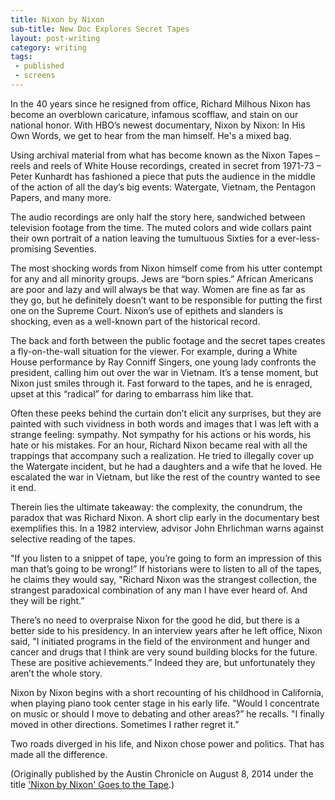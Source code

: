 ```yaml
---
title: Nixon by Nixon
sub-title: New Doc Explores Secret Tapes
layout: post-writing
category: writing
tags:
 - published
 - screens
---
```


In the 40 years since he resigned from office, Richard Milhous Nixon has become an overblown caricature, infamous scofflaw, and stain on our national honor. With HBO’s newest documentary, Nixon by Nixon: In His Own Words, we get to hear from the man himself. He's a mixed bag.

Using archival material from what has become known as the Nixon Tapes – reels and reels of White House recordings, created in secret from 1971-73 – Peter Kunhardt has fashioned a piece that puts the audience in the middle of the action of all the day’s big events: Watergate, Vietnam, the Pentagon Papers, and many more.

The audio recordings are only half the story here, sandwiched between television footage from the time. The muted colors and wide collars paint their own portrait of a nation leaving the tumultuous Sixties for a ever-less-promising Seventies.

The most shocking words from Nixon himself come from his utter contempt for any and all minority groups. Jews are “born spies.” African Americans are poor and lazy and will always be that way. Women are fine as far as they go, but he definitely doesn’t want to be responsible for putting the first one on the Supreme Court. Nixon’s use of epithets and slanders is shocking, even as a well-known part of the historical record.

The back and forth between the public footage and the secret tapes creates a fly-on-the-wall situation for the viewer. For example, during a White House performance by Ray Conniff Singers, one young lady confronts the president, calling him out over the war in Vietnam. It’s a tense moment, but Nixon just smiles through it. Fast forward to the tapes, and he is enraged, upset at this “radical” for daring to embarrass him like that.

Often these peeks behind the curtain don’t elicit any surprises, but they are painted with such vividness in both words and images that I was left with a strange feeling: sympathy. Not sympathy for his actions or his words, his hate or his mistakes. For an hour, Richard Nixon became real with all the trappings that accompany such a realization. He tried to illegally cover up the Watergate incident, but he had a daughters and a wife that he loved. He escalated the war in Vietnam, but like the rest of the country wanted to see it end.

Therein lies the ultimate takeaway: the complexity, the conundrum, the paradox that was Richard Nixon. A short clip early in the documentary best exemplifies this. In a 1982 interview, advisor John Ehrlichman warns against selective reading of the tapes.

"If you listen to a snippet of tape, you’re going to form an impression of this man that’s going to be wrong!” If historians were to listen to all of the tapes, he claims they would say, "Richard Nixon was the strangest collection, the strangest paradoxical combination of any man I have ever heard of. And they will be right.”

There’s no need to overpraise Nixon for the good he did, but there is a better side to his presidency. In an interview years after he left office, Nixon said, "I initiated programs in the field of the environment and hunger and cancer and drugs that I think are very sound building blocks for the future. These are positive achievements.” Indeed they are, but unfortunately they aren’t the whole story.

Nixon by Nixon begins with a short recounting of his childhood in California, when playing piano took center stage in his early life. "Would I concentrate on music or should I move to debating and other areas?” he recalls. "I finally moved in other directions. Sometimes I rather regret it.”

Two roads diverged in his life, and Nixon chose power and politics. That has made all the difference.

(Originally published by the Austin Chronicle on August 8, 2014 under the title ['Nixon by Nixon' Goes to the Tape](http://www.austinchronicle.com/daily/screens/2014-08-04/nixon-by-nixon-goes-to-the-tape/).)
